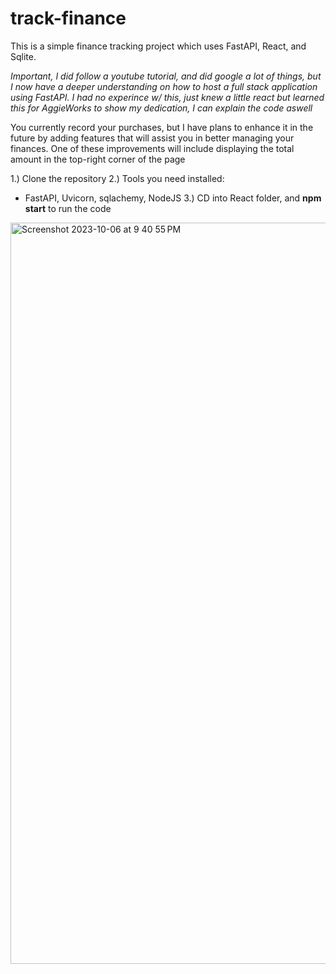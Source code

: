 # track-finance

This is a simple finance tracking project which uses FastAPI, React, and Sqlite.

*Important, I did follow a youtube tutorial, and did google a lot of things, but I now have a deeper understanding on how to host a full stack application using FastAPI. I had no experince w/ this, just knew a little react but learned this for AggieWorks to show my dedication, I can explain the code aswell*

You currently record your purchases, but I have plans to enhance it in the future by adding features that will assist you in better managing your finances. One of these improvements will include displaying the total amount in the top-right corner of the page

1.) Clone the repository
2.) Tools you need installed:
- FastAPI, Uvicorn, sqlachemy, NodeJS
3.) CD into React folder, and **npm start** to run the code


<img width="1186" alt="Screenshot 2023-10-06 at 9 40 55 PM" src="https://github.com/Rytham1/track-finance/assets/63933105/50a9ee92-1ad6-4235-bb4c-d0f94d0dc025">

